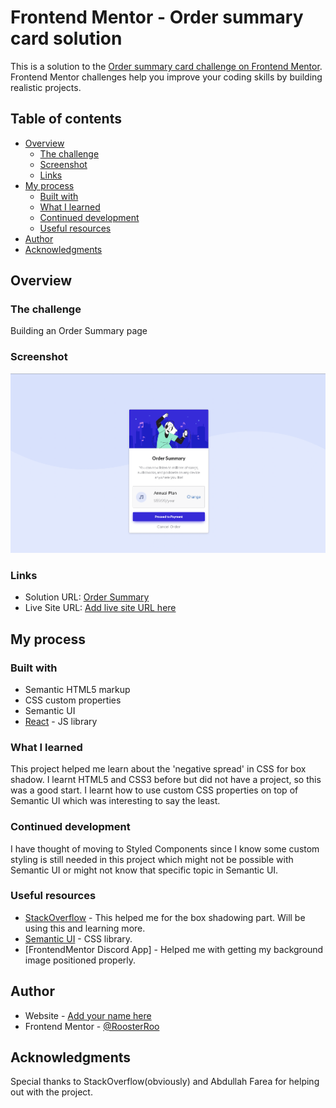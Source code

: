 # Frontend Mentor - Order summary card solution

This is a solution to the [Order summary card challenge on Frontend Mentor](https://www.frontendmentor.io/challenges/order-summary-component-QlPmajDUj). Frontend Mentor challenges help you improve your coding skills by building realistic projects. 

## Table of contents

- [Overview](#overview)
  - [The challenge](#the-challenge)
  - [Screenshot](#screenshot)
  - [Links](#links)
- [My process](#my-process)
  - [Built with](#built-with)
  - [What I learned](#what-i-learned)
  - [Continued development](#continued-development)
  - [Useful resources](#useful-resources)
- [Author](#author)
- [Acknowledgments](#acknowledgments)

## Overview

### The challenge

Building an Order Summary page

### Screenshot

![Order Summary Screenshot](./order-summary-screenshot.png)

### Links

- Solution URL: [Order Summary](https://github.com/RoosterRoo/OrderSummary)
- Live Site URL: [Add live site URL here](https://your-live-site-url.com)

## My process

### Built with

- Semantic HTML5 markup
- CSS custom properties
- Semantic UI
- [React](https://reactjs.org/) - JS library

### What I learned

This project helped me learn about the 'negative spread' in CSS for box shadow. I learnt HTML5
and CSS3 before but did not have a project, so this was a good start. I learnt how to use custom CSS properties on top of Semantic UI which was interesting to say the least.
 

### Continued development

I have thought of moving to Styled Components since I know some custom styling is still needed
in this project which might not be possible with Semantic UI or might not know that specific
topic in Semantic UI.

### Useful resources

- [StackOverflow](https://stackoverflow.com/questions/12798902/box-shadow-for-bottom-side-only) - This helped me for the box shadowing part. Will be using this and learning more.
- [Semantic UI](https://semantic-ui.com) - CSS library.
- [FrontendMentor Discord App] - Helped me with getting my background image positioned properly.

## Author

- Website - [Add your name here](https://www.your-site.com)
- Frontend Mentor - [@RoosterRoo](https://www.frontendmentor.io/profile/RoosterRoo)

## Acknowledgments

Special thanks to StackOverflow(obviously) and Abdullah Farea for helping out with the project.
